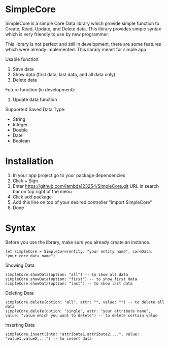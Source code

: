 # SimpleCore

SimpleCore is a simple Core Data library which provide simple function to Create, Read, Update, and Delete data. This library provides simple syntax which is very friendly to use by new programmer.

This library is not perfect and still in development, there are some features which were already implemented. This library meant for simple app.

Usable function:
1. Save data
2. Show data (first data, last data, and all data only)
3. Delete data

Future function (in development):
1. Update data function

Supported Saved Data Type:
- String
- Integer
- Double
- Date
- Boolean

# Installation
1. In your app project go to your package dependencies
2. Click + Sign
3. Enter https://github.com/lambda123254/SimpleCore.git URL in search bar on top right of the menu
4. Click add package
5. Add this line on top of your desired controller "import SimpleCore"
6. Done

# Syntax
Before you use the library, make sure you already create an instance.
```
let simpleCore = SimpleCore(entity: "your entity name", coreData: "your core data name")
```


Showing Data
```
simpleCore.showData(option: "all") -- to show all data
simpleCore.showData(option: "first") -- to show first data
simpleCore.showData(option: "last") -- to show last data

```

Deleting Data
```
simpleCore.delete(option: "all", attr: "", value: "") -- to delete all data
simpleCore.delete(option: "single", attr: "your attribute name", value: "value which you want to delete") -- to delete certain value

```
Inserting Data
```
simpleCore.insert(into: "attribute1,attribute2,...", value: "value1,value2,...") -- to insert data

```


